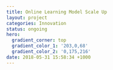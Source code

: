 ```yaml
---
title: Online Learning Model Scale Up
layout: project
categories: Innovation
status: ongoing
hero:
  gradient_corner: top
  gradient_color_1: '203,0,68'
  gradient_color_2: '0,175,216'
date: 2018-05-31 15:58:34 +1000
---
```

